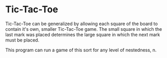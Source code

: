 # Tic-Tac-Toe

Tic-Tac-Toe can be generalized by allowing each square of the board to contain it's own, smaller Tic-Tac-Toe game. The small square in which the last mark was placed determines the large square in which the next mark must be placed. 

This program can run a game of this sort for any level of nestedness, n. 

